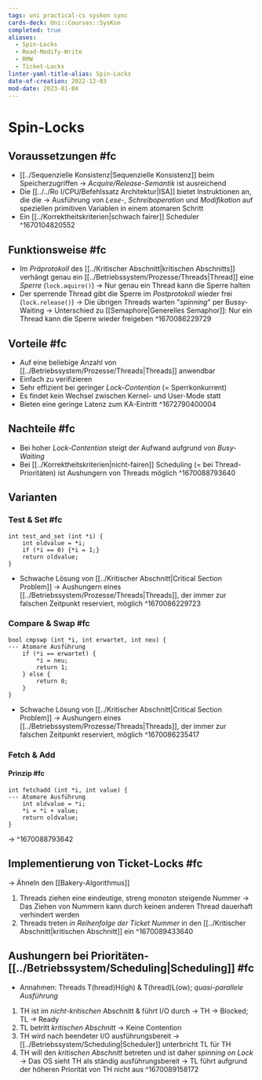 ```yaml
---
tags: uni practical-cs syskon sync
cards-deck: Uni::Courses::SysKon
completed: true
aliases:
  - Spin-Locks
  - Read-Modify-Write
  - RMW
  - Ticket-Locks
linter-yaml-title-alias: Spin-Locks
date-of-creation: 2022-12-03
mod-date: 2023-01-04
---
```


# Spin-Locks

## Voraussetzungen #fc
- [[../Sequenzielle Konsistenz|Sequenzielle Konsistenz]] beim Speicherzugriffen
	-> *Acquire/Release-Semantik* ist ausreichend
- Die [[../../Ro I/CPU/Befehlssatz Architektur|ISA]] bietet Instruktionen an, die die
	-> Ausführung von *Lese-*, *Schreiboperation* und *Modifikation* auf speziellen primitiven Variablen in einem atomaren Schritt
- Ein [[../Korrektheitskriterien|schwach fairer]] Scheduler
^1670104820552

## Funktionsweise #fc
- Im *Präprotokoll* des [[../Kritischer Abschnitt|kritischen Abschnitts]] verhängt genau ein [[../Betriebssystem/Prozesse/Threads|Thread]] eine *Sperre* (`lock.aquire()`)
	-> Nur genau ein Thread kann die Sperre halten
- Der sperrende Thread gibt die Sperre im *Postprotokoll* wieder frei (`lock.release()`)
	-> Die übrigen Threads warten "*spinning*" per Bussy-Waiting
	-> Unterschied zu [[Semaphore|Generelles Semaphor]]: Nur ein Thread kann die Sperre wieder freigeben
^1670086229729

## Vorteile #fc
- Auf eine beliebige Anzahl von [[../Betriebssystem/Prozesse/Threads|Threads]] anwendbar
- Einfach zu verifizieren
- Sehr effizient bei geringer *Lock-Contention* (= Sperrkonkurrent)
- Es findet kein Wechsel zwischen Kernel- und User-Mode statt
- Bieten eine geringe Latenz zum KA-Eintritt
^1672790400004

## Nachteile #fc
- Bei hoher *Lock-Contention* steigt der Aufwand aufgrund von *Busy-Waiting*
- Bei [[../Korrektheitskriterien|nicht-fairen]] Scheduling (= bei Thread-Prioritäten) ist Aushungern von Threads möglich
^1670088793640

## Varianten

### Test & Set #fc
```
int test_and_set (int *i) {
	int oldvalue = *i;
	if (*i == 0) {*i = 1;}
	return oldvalue;
}
```
- Schwache Lösung von [[../Kritischer Abschnitt|Critical Section Problem]]
	-> Aushungern eines [[../Betriebssystem/Prozesse/Threads|Threads]], der immer zur falschen Zeitpunkt reserviert, möglich
^1670086229723

### Compare & Swap #fc
```
bool cmpswp (int *i, int erwartet, int neu) {
--- Atomare Ausführung
	if (*i == erwartet) {
		*i = neu;
		return 1;
	} else {
		return 0;
	}
}
```
- Schwache Lösung von [[../Kritischer Abschnitt|Critical Section Problem]]
	-> Aushungern eines [[../Betriebssystem/Prozesse/Threads|Threads]], der immer zur falschen Zeitpunkt reserviert, möglich
^1670086235417

### Fetch & Add

#### Prinzip #fc
```
int fetchadd (int *i, int value) {
--- Atomare Ausführung
	int oldvalue = *i;
	*i = *i + value;
	return oldvalue;
}
```
->
^1670088793642

## Implementierung von Ticket-Locks #fc
-> Ähneln den [[Bakery-Algorithmus]]
1. Threads ziehen eine eindeutige, streng monoton steigende Nummer
	 -> Das Ziehen von Nummern kann durch keinen anderen Thread dauerhaft verhindert werden
2. Threads treten *in Reihenfolge der Ticket Nummer* in den [[../Kritischer Abschnitt|kritischen Abschnitt]] ein
^1670089433640

## Aushungern bei Prioritäten-[[../Betriebssystem/Scheduling|Scheduling]] #fc
- Annahmen: Threads T(hread)H(igh) & T(hread)L(ow); *quasi-parallele Ausführung*
1. TH ist im *nicht-kritischen* Abschnitt & führt I/O durch
	 -> TH $\to$ Blocked; TL $\to$ Ready
2. TL betritt *kritischen Abschnitt*
	 -> Keine Contention
3. TH wird nach beendeter I/O ausführungsbereit
	 -> [[../Betriebssystem/Scheduling|Scheduler]] unterbricht TL für TH
4. TH will den *kritischen Abschnitt* betreten und ist daher *spinning on Lock*
	 -> Das OS sieht TH als ständig ausführungsbereit
	 -> TL führt aufgrund der höheren Priorität von TH nicht aus
^1670089158172
